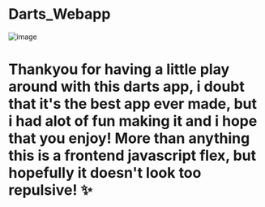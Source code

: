 # Darts_Webapp

![image](https://user-images.githubusercontent.com/56073739/91024886-7e2cd300-e5f0-11ea-9fe9-83ebcc99918b.png)

# Thankyou for having a little play around with this darts app, i doubt that it's the best app ever made, but i had alot of fun making it and i hope that you enjoy! More than anything this is a frontend javascript flex, but hopefully it doesn't look too repulsive! :sparkles:
